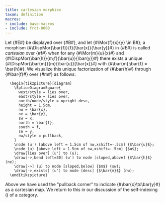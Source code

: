 ```yaml
---
title: cartesian morphism
taxon: definition
macros:
- include: base-macros
- include: frct-0000
---
```


Let {#E#} be displayed over {#B#}, and let {#\Mor{f}{x}{y} \in B#}; a morphism {#\DispMor{\bar{f}}{f}{\bar{x}}{\bar{y}}#} in {#E#} is called *cartesian* over {#f#} when for any {#\Mor{m}{u}{x}#} and {#\DispMor{\bar{h}}{m;f}{\bar{u}}{\bar{y}}#} there exists a unique {#\DispMor{\bar{m}}{m}{\bar{u}}{\bar{x}}#} with {#\bar{m};\bar{f} = \bar{h}#}. We visualize this unique factorization of {#\bar{h}#} through {#\bar{f}#} over {#m#} as follows:
```render-latex
  \begin{tikzpicture}[diagram]
    \SpliceDiagramSquare{
      west/style = lies over,
      east/style = lies over,
      north/node/style = upright desc,
      height = 1.5cm,
      nw = \bar{x},
      ne = \bar{y},
      sw = x,
      north = \bar{f},
      south = f,
      se = y,
      nw/style = pullback,
    }
    \node (u') [above left = 1.5cm of nw,xshift=-.5cm] {$\bar{u}$};
    \node (u) [above left = 1.5cm of sw,xshift=-.5cm] {$u$};
    \draw[lies over] (u') to (u);
    \draw[->,bend left=30] (u') to node [sloped,above] {$\bar{h}$} (ne);
    \draw[->] (u) to node [sloped,below] {$m$} (sw);
    \draw[->,exists] (u') to node [desc] {$\bar{m}$} (nw);
  \end{tikzpicture}
```

Above we have used the "pullback corner" to indicate {#\bar{x}\to\bar{y}#} as a
cartesian map. We return to this in our discussion of the self-indexing ([](frct-0003))
of a category.
